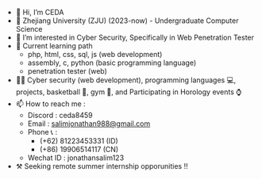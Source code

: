 - 👋 Hi, I’m CEDA
- 🏫 Zhejiang University (ZJU) (2023-now) - Undergraduate Computer Science
- 👀 I’m interested in Cyber Security, Specifically in Web Penetration Tester
- 🌱 Current learning path 
    - php, html, css, sql, js (web development)
    - assembly, c, python (basic programming language)
    - penetration tester (web)
- 🏃‍♂️ Cyber security (web development), programming languages 💻, projects, basketball 🏀, gym 💪, and Participating in Horology events ⌚
- 📫 How to reach me :
    - Discord : ceda8459
    - Email : salimjonathan988@gmail.com
    - Phone 📞 :
        - (+62) 81223453331 (ID)
        - (+86) 19906514117 (CN)
    - Wechat ID : jonathansalim123
- ⚒️ Seeking remote summer internship opporunities !!
